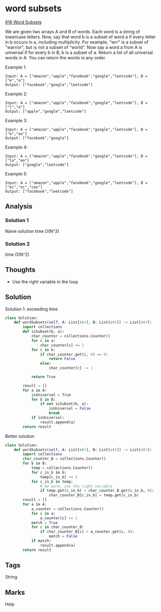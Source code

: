 #  word subsets

[916 Word Subsets](https://leetcode.com/problems/word-subsets/)

We are given two arrays A and B of words. Each word is a string of lowercase letters. Now, say that word b is a subset of word a if every letter in b occurs in a, including multiplicity. For example, "wrr" is a subset of "warrior", but is not a subset of "world". Now say a word a from A is universal if for every b in B, b is a subset of a. Return a list of all universal words in A. You can return the words in any order.

Example 1:

```text
Input: A = ["amazon","apple","facebook","google","leetcode"], B = ["e","o"]
Output: ["facebook","google","leetcode"]
```

Example 2:

```text
Input: A = ["amazon","apple","facebook","google","leetcode"], B = ["l","e"]
Output: ["apple","google","leetcode"]
```

Example 3:

```text
Input: A = ["amazon","apple","facebook","google","leetcode"], B = ["e","oo"]
Output: ["facebook","google"]
```

Example 4:

```text
Input: A = ["amazon","apple","facebook","google","leetcode"], B = ["lo","eo"]
Output: ["google","leetcode"]
```

Example 5:

```text
Input: A = ["amazon","apple","facebook","google","leetcode"], B = ["ec","oc","ceo"]
Output: ["facebook","leetcode"]
```

## Analysis

### Solution 1

Naive solution time O\(N^3\)

### Solution 2

time O\(N^2\)

## Thoughts

* Use the right variable in the loop

## Solution

Solution 1: exceeding time

```python
class Solution:
    def wordSubsets(self, A: List[str], B: List[str]) -> List[str]:
        import collections
        def isSubset(b, a):
            char_counter = collections.Counter()
            for c in a:
                char_counter[c] += 1
            for c in b:
                if char_counter.get(c, 0) == 0:
                    return False
                else:
                    char_counter[c] -= 1

            return True

        result = []
        for a in A:
            isUniversal = True
            for b in B:
                if not isSubset(b, a):
                    isUniversal = False
                    break
            if isUniversal:
                result.append(a)
        return result
```

Better solution

```python
class Solution:
    def wordSubsets(self, A: List[str], B: List[str]) -> List[str]:
        import collections
        char_counter_B = collections.Counter()
        for b in B:
            temp = collections.Counter()
            for c_in_b in b:
                temp[c_in_b] += 1
            for c_in_b in temp:
                # be ware, use the right variable 
                if temp.get(c_in_b) > char_counter_B.get(c_in_b, 0):
                    char_counter_B[c_in_b] = temp.get(c_in_b)
        result = []
        for a in A:
            a_counter = collections.Counter()
            for c in a:
                a_counter[c] += 1
            match = True
            for c in char_counter_B:
                if char_counter_B[c] > a_counter.get(c, 0):
                    match = False
            if match:
                result.append(a)
        return result
```

## Tags

String

## Marks

Help

